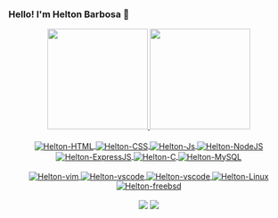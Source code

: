 ### Hello! I'm Helton Barbosa 👋

<!--
**helton-barbosa/helton-barbosa** is a ✨ _special_ ✨ repository because its `README.md` (this file) appears on your GitHub profile.

Here are some ideas to get you started:

- 🔭 I’m currently working on ...
- 🌱 I’m currently learning ...
- 👯 I’m looking to collaborate on ...
- 🤔 I’m looking for help with ...
- 💬 Ask me about ...
- 📫 How to reach me: ...
- 😄 Pronouns: ...
- ⚡ Fun fact: ...
-->
<div align="center">
    <a href="https://github.com/helton-barbosa">
    <img height="180em" src="https://github-readme-stats.vercel.app/api?username=helton-barbosa&show_icons=true&theme=tokyonight&include_all_commits=true&count_private=true"/>
    <img height="180em" src="https://github-readme-stats.vercel.app/api/top-langs/?username=helton-barbosa&layout=compact&langs_count=7&theme=tokyonight"/>
  </div>
  <div align="center" style="display: inline_block"><br>
    <img align="center" alt="Helton-HTML" src="https://img.shields.io/badge/HTML5-E34F26?style=for-the-badge&logo=html5&logoColor=white">
    <img align="center" alt="Helton-CSS" src="https://img.shields.io/badge/CSS3-1572B6?style=for-the-badge&logo=css3&logoColor=white">
    <img align="center" alt="Helton-Js" src="https://img.shields.io/badge/JavaScript-F7DF1E?style=for-the-badge&logo=javascript&logoColor=black">
    <img align="center" alt="Helton-NodeJS" src="https://img.shields.io/badge/Node.js-43853D?style=for-the-badge&logo=node.js&logoColor=white" />
    <img align="center" alt="Helton-ExpressJS" src="https://img.shields.io/badge/Express.js-404D59?style=for-the-badge">
    <img align="center" alt="Helton-C" src="https://img.shields.io/badge/C-00599C?style=for-the-badge&logo=c&logoColor=white" />
    <!--<img align="center" alt="Helton-Python" src="https://img.shields.io/badge/Python-14354C?style=for-the-badge&logo=python&logoColor=white">-->
    <img align="center" alt="Helton-MySQL" src="https://img.shields.io/badge/MySQL-00000F?style=for-the-badge&logo=mysql&logoColor=white" />
  </div>
  <div align="center" style="display: inline_block"><br>
    <img align="center" alt="Helton-vim" src="https://img.shields.io/badge/VIM-%2311AB00.svg?&style=for-the-badge&logo=vim&logoColor=white" />
    <img align="center" alt="Helton-vscode" src="https://img.shields.io/badge/Visual_Studio_Code-0078D4?style=for-the-badge&logo=visual%20studio%20code&logoColor=white" />
    <img align="center" alt="Helton-vscode" src="https://img.shields.io/badge/sublime_text-%23575757.svg?&style=for-the-badge&logo=sublime-text&logoColor=important" />
    <img align="center" alt="Helton-Linux" src="https://img.shields.io/badge/Linux-FCC624?style=for-the-badge&logo=linux&logoColor=black" />
    <img align="center" alt="Helton-freebsd" src="https://img.shields.io/badge/freebsd-AB2B28?style=for-the-badge&logo=freebsd&logoColor=white" />
  </div>
    
  <div align="center" style="display: inline_block"><br>
    <a href = "mailto:heltonbs@gmail.com"><img src="https://img.shields.io/badge/-Gmail-%23333?style=for-the-badge&logo=gmail&logoColor=white" target="_blank"></a>
    <a href="https://www.linkedin.com/in/helton-barbosa-santos-ferreira-8683141b1/" target="_blank"><img src="https://img.shields.io/badge/LinkedIn-0077B5?style=for-the-badge&logo=linkedin&logoColor=white" target="_blank"></a>
  </div>
